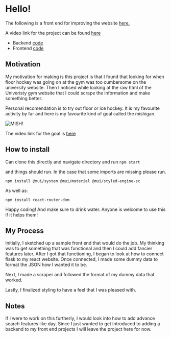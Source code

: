 # Hello! 
The following is a front end for improving the website [here.](https://schedules.oval.ucalgary.ca/MobileOpenGymTimes.aspx)

A video link for the project can be found [here](https://youtu.be/2ereNpCA3zM)

- Backend [code](https://github.com/camy-code/gymViewerBackEnd)
- Frontend [code](https://github.com/camy-code/gymViewerFrontEnd)

## Motivation
My motivation for making is this project is that I found that looking for when floor hockey was going on at the gym was too cumbersome on the university website. Then I noticed while looking at the raw html of the Univeristy gym website that I could scrape the information and make something better.

Personal recomendation is to try out floor or ice hockey. It is my favourite activity by far and here is my favourite kind of goal called the mishigan.

![MISH!](https://i.ytimg.com/vi/x0xTwMW5LuY/sddefault.jpg)

The video link for the goal is [here](https://youtu.be/7TPk4RGqwVo?si=gFJ_wQli3on9MnHL)
## How to install

Can clone this directly and navigate directory and run ```npm start```

and things should run. In the case that some imports are missing please run.
```
npm install @mui/system @mui/material @mui/styled-engine-sc
```
As well as: 
```
npm install react-router-dom
```
Happy coding! And make sure to drink water. Anyone is welcome to use this if it helps them!

## My Process
Initially, I sketched up a sample front end that would do the job. My thinking was to get something that was functional and then I could add fancier features later. After I got that functioning, I began to look at how to connect flask to my react website. Once connected, I made some dummy data to format the JSON how I wanted it to be.

Next, I made a scraper and followed the format of my dummy data that worked.

Lastly, I finalized styling to have a feel that I was pleased with.

## Notes
If I were to work on this furtherly, I would look into how to add advance search features like day. Since I just wanted to get introduced to adding a backend to my front end projects I will leave the project here for now.